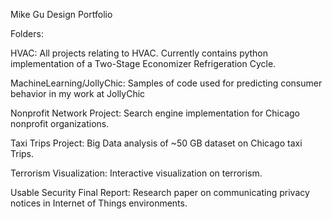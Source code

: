 Mike Gu Design Portfolio

Folders:

HVAC:
All projects relating to HVAC. Currently contains python implementation of a Two-Stage Economizer Refrigeration Cycle.

MachineLearning/JollyChic:
Samples of code used for predicting consumer behavior in my work at JollyChic

Nonprofit Network Project:
Search engine implementation for Chicago nonprofit organizations.

Taxi Trips Project:
Big Data analysis of ~50 GB dataset on Chicago taxi Trips.

Terrorism Visualization:
Interactive visualization on terrorism.

Usable Security Final Report:
Research paper on communicating privacy notices in Internet of Things environments.
